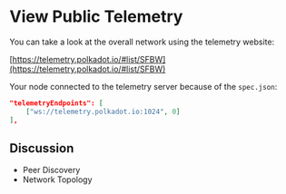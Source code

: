 # View Public Telemetry

You can take a look at the overall network using the telemetry website:

[https://telemetry.polkadot.io/#list/SFBW](https://telemetry.polkadot.io/#list/SFBW)

Your node connected to the telemetry server because of the `spec.json`:

```json
"telemetryEndpoints": [
    ["ws://telemetry.polkadot.io:1024", 0]
],
```

## Discussion

* Peer Discovery
* Network Topology
